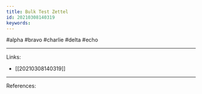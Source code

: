 ```yaml
---
title: Bulk Test Zettel
id: 20210308140319
keywords:
---
```

#alpha #bravo #charlie #delta #echo

---
Links:

- [[20210308140319]]

---
References:
